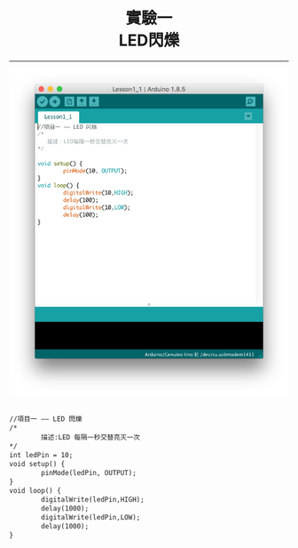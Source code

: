 <center>
<H1> 實驗一</br>
LED閃爍</br>
</h1>
</center>

---

![](https://github.com/cow2166/gitbo/blob/master/re/%E8%9E%A2%E5%B9%95%E5%BF%AB%E7%85%A7%202018-04-29%20%E4%B8%8B%E5%8D%882.36.29.png?raw=true)


```

//項目一 —— LED 閃爍 
/* 
        描述:LED 每隔一秒交替亮灭一次 
*/ 
int ledPin = 10;
void setup() {
        pinMode(ledPin, OUTPUT);
}
void loop() {
        digitalWrite(ledPin,HIGH); 
        delay(1000); 
        digitalWrite(ledPin,LOW); 
        delay(1000); 
}